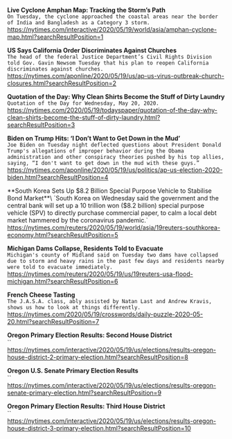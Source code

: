 **Live Cyclone Amphan Map: Tracking the Storm’s Path**\
`On Tuesday, the cyclone approached the coastal areas near the border of India and Bangladesh as a Category 3 storm.`\
https://nytimes.com/interactive/2020/05/19/world/asia/amphan-cyclone-map.html?searchResultPosition=1

**US Says California Order Discriminates Against Churches**\
`The head of the federal Justice Department’s Civil Rights Division told Gov. Gavin Newsom Tuesday that his plan to reopen California discriminates against churches.`\
https://nytimes.com/aponline/2020/05/19/us/ap-us-virus-outbreak-church-closures.html?searchResultPosition=2

**Quotation of the Day: Why Clean Shirts Become the Stuff of Dirty Laundry**\
`Quotation of the Day for Wednesday, May 20, 2020.`\
https://nytimes.com/2020/05/19/todayspaper/quotation-of-the-day-why-clean-shirts-become-the-stuff-of-dirty-laundry.html?searchResultPosition=3

**Biden on Trump Hits: ‘I Don’t Want to Get Down in the Mud’**\
`Joe Biden on Tuesday night deflected questions about President Donald Trump's allegations of improper behavior during the Obama administration and other conspiracy theories pushed by his top allies, saying, “I don't want to get down in the mud with these guys.”`\
https://nytimes.com/aponline/2020/05/19/us/politics/ap-us-election-2020-biden.html?searchResultPosition=4

**South Korea Sets Up $8.2 Billion Special Purpose Vehicle to Stabilise Bond Market**\
`South Korea on Wednesday said the government and the central bank will set up a 10 trillion won ($8.2 billion) special purpose vehicle (SPV) to directly purchase commercial paper, to calm a local debt market hammered by the coronavirus pandemic.`\
https://nytimes.com/reuters/2020/05/19/world/asia/19reuters-southkorea-economy.html?searchResultPosition=5

**Michigan Dams Collapse, Residents Told to Evacuate**\
`Michigan's county of Midland said on Tuesday two dams have collapsed due to storm and heavy rains in the past few days and residents nearby were told to evacuate immediately. `\
https://nytimes.com/reuters/2020/05/19/us/19reuters-usa-flood-michigan.html?searchResultPosition=6

**French Cheese Tasting**\
`The J.A.S.A. class, ably assisted by Natan Last and Andrew Kravis, shows us how to look at things differently.`\
https://nytimes.com/2020/05/19/crosswords/daily-puzzle-2020-05-20.html?searchResultPosition=7

**Oregon Primary Election Results: Second House District**\
``\
https://nytimes.com/interactive/2020/05/19/us/elections/results-oregon-house-district-2-primary-election.html?searchResultPosition=8

**Oregon U.S. Senate Primary Election Results**\
``\
https://nytimes.com/interactive/2020/05/19/us/elections/results-oregon-senate-primary-election.html?searchResultPosition=9

**Oregon Primary Election Results: Third House District**\
``\
https://nytimes.com/interactive/2020/05/19/us/elections/results-oregon-house-district-3-primary-election.html?searchResultPosition=10

